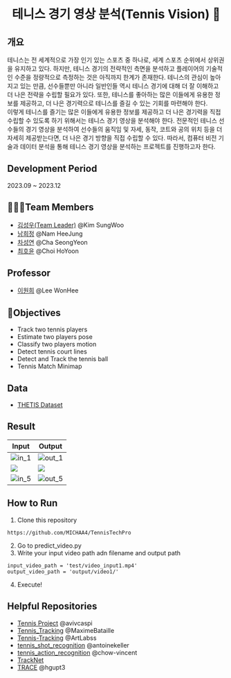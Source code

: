 <h1 align='center'>테니스 경기 영상 분석(Tennis Vision) 🎾</h1>

## 개요
테니스는 전 세계적으로 가장 인기 있는 스포츠 중 하나로, 세계 스포츠 순위에서 상위권을 유지하고 있다. 하지만, 테니스 경기의 전략적인 측면을 분석하고 플레이어의 기술적인 수준을 정량적으로 측정하는 것은 아직까지 한계가 존재한다. 테니스의 관심이 높아지고 있는 만큼, 선수들뿐만 아니라 일반인들 역시 테니스 경기에 대해 더 잘 이해하고 더 나은 전략을 수립할 필요가 있다. 또한, 테니스를 좋아하는 많은 이들에게 유용한 정보를 제공하고, 더 나은 경기력으로 테니스를 즐길 수 있는 기회를 마련해야 한다.<br/>
이렇게 테니스를 즐기는 많은 이들에게 유용한 정보를 제공하고 더 나은 경기력을 직접 수립할 수 있도록 하기 위해서는 테니스 경기 영상을 분석해야 한다. 전문적인 테니스 선수들의 경기 영상을 분석하여 선수들의 움직임 및 자세, 동작, 코트와 공의 위치 등을 더 자세히 제공받는다면, 더 나은 경기 방향을 직접 수립할 수 있다. 따라서, 컴퓨터 비전 기술과 데이터 분석을 통해 테니스 경기 영상을 분석하는 프로젝트를 진행하고자 한다.

## Development Period
2023.09 ~ 2023.12

## 🧑‍🤝‍🧑Team Members
<ul>
  <li><a href="https://github.com/ryesw">김성우(Team Leader)</a> @Kim SungWoo</li>
  <li><a href="https://github.com/heejeeong">남희정</a> @Nam HeeJung</li>
  <li><a href="https://github.com/ChaSeongYeon">차성연</a> @Cha SeongYeon</li>
  <li><a href="https://github.com/hoyoonchoi">최호윤</a> @Choi HoYoon</li>
</ul>

## Professor
<ul>
  <li><a href="https://wonhee-lee.github.io/">이원희</a> @Lee WonHee</li>
</ul>

## 📌Objectives
<ul>
  <li>Track two tennis players</li>
  <li>Estimate two players pose</li>
  <li>Classify two players motion</li>
  <li>Detect tennis court lines</li>
  <li>Detect and Track the tennis ball</li>
  <li>Tennis Match Minimap</li>
</ul>

## Data
<ul>
  <li><a href="http://thetis.image.ece.ntua.gr/">THETIS Dataset</a></li>
</ul>

## Result
|Input|Output|
|-----|------|
|![in_1](https://github.com/MICHAA4/TennisTechPro/assets/172036158/61fbddcb-5edf-43c4-99cc-462da293e15a)|![out_1](https://github.com/MICHAA4/TennisTechPro/assets/172036158/a962f048-ccc5-4490-bd19-f4b052df0c11)|
|<img src="https://github.com/MICHAA4/TennisTechPro/assets/172036158/5968bd57-567c-40df-8d7a-b082d3413530"></img>|<img src="https://github.com/MICHAA4/TennisTechPro/assets/172036158/5a4b4247-1ccd-4a33-a260-b532bbca03af"></img>|
|![in_5](https://github.com/MICHAA4/TennisTechPro/assets/172036158/022a8d69-6579-4feb-9a50-353488505a71)|![out_5](https://github.com/MICHAA4/TennisTechPro/assets/172036158/4595a2a2-81c9-4102-98fe-40a54cc63810)|

## How to Run
1. Clone this repository
```
https://github.com/MICHAA4/TennisTechPro
```
2. Go to predict_video.py
3. Write your input video path adn filename and output path
```
input_video_path = 'test/video_input1.mp4'
output_video_path = 'output/video1/'
```
4. Execute!

## Helpful Repositories
<ul>
  <li><a href="https://github.com/avivcaspi/TennisProject">Tennis Project</a> @avivcaspi</li>
  <li><a href="https://github.com/MaximeBataille/tennis_tracking">Tennis_Tracking</a> @MaximeBataille</li>
  <li><a href="https://github.com/ArtLabss/tennis-tracking">Tennis-Tracking</a> @ArtLabss</li>
  <li><a href="https://github.com/antoinekeller/tennis_shot_recognition">tennis_shot_recognition</a> @antoinekeller</li>
  <li><a href="https://github.com/chow-vincent/tennis_action_recognition">tennis_action_recognition</a> @chow-vincent</li>
  <li><a href="https://nol.cs.nctu.edu.tw:234/open-source/TrackNet/tree/master/Code_Python3">TrackNet</a></li>
  <li><a href="https://github.com/hgupt3/TRACE">TRACE</a> @hgupt3</li>
</ul>
